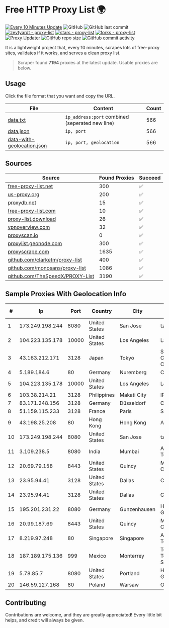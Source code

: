 
# Free HTTP Proxy List 🌍

[![Every 10 Minutes Update](https://github.com/mertguvencli/http-proxy-list/actions/workflows/main.yml/badge.svg?branch=main)](https://github.com/mertguvencli/http-proxy-list/actions/workflows/main.yml)
![GitHub](https://img.shields.io/github/license/mertguvencli/http-proxy-list)
![GitHub last commit](https://img.shields.io/github/last-commit/mertguvencli/http-proxy-list)
[![zevtyardt - proxy-list](https://img.shields.io/static/v1?label=zevtyardt&message=proxy-list&color=blue&logo=github)](https://github.com/zevtyardt/proxy-list "Go to GitHub repo")
[![stars - proxy-list](https://img.shields.io/github/stars/zevtyardt/proxy-list?style=social)](https://github.com/zevtyardt/proxy-list)
[![forks - proxy-list](https://img.shields.io/github/forks/zevtyardt/proxy-list?style=social)](https://github.com/zevtyardt/proxy-list)
[![Proxy Updater](https://github.com/zevtyardt/proxy-list/workflows/Proxy%20Updater/badge.svg)](https://github.com/zevtyardt/proxy-list/actions?query=workflow:"Proxy+Updater")
![GitHub repo size](https://img.shields.io/github/repo-size/zevtyardt/proxy-list)
[![GitHub commit activity](https://img.shields.io/github/commit-activity/m/zevtyardt/proxy-list?logo=commits)](https://github.com/zevtyardt/proxy-list/commits/main)

It is a lightweight project that, every 10 minutes, scrapes lots of free-proxy sites, validates if it works, and serves a clean proxy list.

> Scraper found **7194** proxies at the latest update. Usable proxies are below.

## Usage

Click the file format that you want and copy the URL.

|File|Content|Count|
|----|-------|-----|
|[data.txt](https://raw.githubusercontent.com/mertguvencli/http-proxy-list/main/proxy-list/data.txt)|`ip_address:port` combined (seperated new line)|566|
|[data.json](https://raw.githubusercontent.com/mertguvencli/http-proxy-list/main/proxy-list/data.json)|`ip, port`|566|
|[data-with-geolocation.json](https://raw.githubusercontent.com/mertguvencli/http-proxy-list/main/proxy-list/data-with-geolocation.json)|`ip, port, geolocation`|566|

## Sources

|Source|Found Proxies|Succeed|
|------|-------------|-------|
|[free-proxy-list.net](https://free-proxy-list.net)|300|✅|
|[us-proxy.org](https://www.us-proxy.org)|200|✅|
|[proxydb.net](http://proxydb.net)|15|✅|
|[free-proxy-list.com](https://free-proxy-list.com/?page=&port=&type%5B%5D=http&type%5B%5D=https&up_time=0&search=Search)|10|✅|
|[proxy-list.download](https://www.proxy-list.download/HTTP)|26|✅|
|[vpnoverview.com](https://vpnoverview.com/privacy/anonymous-browsing/free-proxy-servers)|32|✅|
|[proxyscan.io](https://www.proxyscan.io)|0|✅|
|[proxylist.geonode.com](https://proxylist.geonode.com/api/proxy-list?limit=300&page=1&sort_by=lastChecked&sort_type=desc&protocols=http,https)|300|✅|
|[proxyscrape.com](https://api.proxyscrape.com/v2/?request=displayproxies&protocol=http&timeout=10000&country=all&ssl=all&anonymity=all)|1635|✅|
|[github.com/clarketm/proxy-list](https://raw.githubusercontent.com/clarketm/proxy-list/master/proxy-list-raw.txt)|400|✅|
|[github.com/monosans/proxy-list](https://raw.githubusercontent.com/monosans/proxy-list/main/proxies/http.txt)|1086|✅|
|[github.com/TheSpeedX/PROXY-List](https://raw.githubusercontent.com/TheSpeedX/PROXY-List/master/http.txt)|3190|✅|


## Sample Proxies With Geolocation Info

|#|Ip|Port|Country|City|Internet Service Provider|
|-|--|----|-------|----|-------------------------|
|1|173.249.198.244|8080|United States|San Jose|tzulo, inc.|
|2|104.223.135.178|10000|United States|Los Angeles|LayerHost|
|3|43.163.212.171|3128|Japan|Tokyo|Shenzhen Tencent Computer Systems Company Limited|
|4|5.189.184.6|80|Germany|Nuremberg|Contabo GmbH|
|5|104.223.135.178|10000|United States|Los Angeles|LayerHost|
|6|103.38.214.21|3128|Philippines|Makati City|IPVG|
|7|83.171.248.156|3128|Germany|Düsseldorf|Contabo GmbH|
|8|51.159.115.233|3128|France|Paris|SCALEWAY|
|9|43.198.25.208|80|Hong Kong|Hong Kong|Amazon.com, Inc.|
|10|173.249.198.244|8080|United States|San Jose|tzulo, inc.|
|11|3.109.238.5|8080|India|Mumbai|Amazon Technologies Inc.|
|12|20.69.79.158|8443|United States|Quincy|Microsoft Corporation|
|13|23.95.94.41|3128|United States|Dallas|ColoCrossing|
|14|23.95.94.41|3128|United States|Dallas|ColoCrossing|
|15|195.201.231.22|8080|Germany|Gunzenhausen|Hetzner Online GmbH|
|16|20.99.187.69|8443|United States|Quincy|Microsoft Corporation|
|17|8.219.97.248|80|Singapore|Singapore|Alibaba (US) Technology Co., Ltd.|
|18|187.189.175.136|999|Mexico|Monterrey|Total Play Telecomunicaciones SA De CV|
|19|5.78.85.7|8080|United States|Portland|Hetzner Online GmbH|
|20|146.59.127.168|80|Poland|Warsaw|OVH SAS|



## Contributing

Contributions are welcome, and they are greatly appreciated! Every
little bit helps, and credit will always be given.

